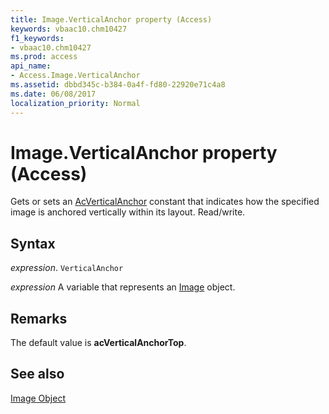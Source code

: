 ```yaml
---
title: Image.VerticalAnchor property (Access)
keywords: vbaac10.chm10427
f1_keywords:
- vbaac10.chm10427
ms.prod: access
api_name:
- Access.Image.VerticalAnchor
ms.assetid: dbbd345c-b384-0a4f-fd80-22920e71c4a8
ms.date: 06/08/2017
localization_priority: Normal
---
```



# Image.VerticalAnchor property (Access)

Gets or sets an [AcVerticalAnchor](Access.AcVerticalAnchor.md) constant that indicates how the specified image is anchored vertically within its layout. Read/write.


## Syntax

_expression_. `VerticalAnchor`

_expression_ A variable that represents an [Image](Access.Image.md) object.


## Remarks

The default value is  **acVerticalAnchorTop**.


## See also


[Image Object](Access.Image.md)

